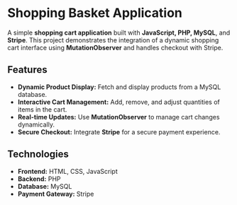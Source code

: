 # **Shopping Basket Application**

A simple **shopping cart application** built with **JavaScript, PHP, MySQL**, and **Stripe**. This project demonstrates the integration of a dynamic shopping cart interface using **MutationObserver** and handles checkout with Stripe.

## **Features**

- **Dynamic Product Display:** Fetch and display products from a MySQL database.
- **Interactive Cart Management:** Add, remove, and adjust quantities of items in the cart.
- **Real-time Updates:** Use **MutationObserver** to manage cart changes dynamically.
- **Secure Checkout:** Integrate **Stripe** for a secure payment experience.

## **Technologies**

- **Frontend:** HTML, CSS, JavaScript
- **Backend:** PHP
- **Database:** MySQL
- **Payment Gateway:** Stripe
